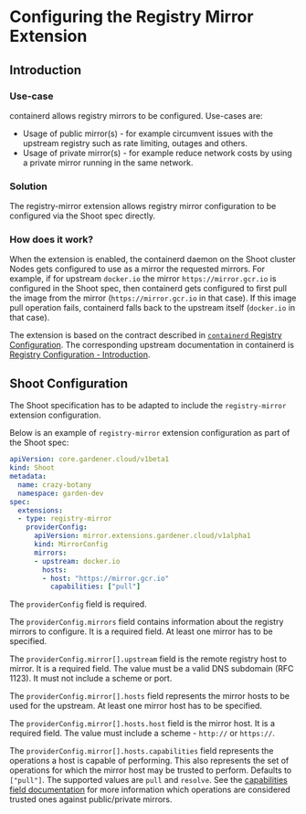 # Configuring the Registry Mirror Extension

## Introduction

### Use-case

containerd allows registry mirrors to be configured. Use-cases are:
- Usage of public mirror(s) - for example circumvent issues with the upstream registry such as rate limiting, outages and others.
- Usage of private mirror(s) - for example reduce network costs by using a private mirror running in the same network.

### Solution

The registry-mirror extension allows registry mirror configuration to be configured via the Shoot spec directly.

### How does it work?

When the extension is enabled, the containerd daemon on the Shoot cluster Nodes gets configured to use as a mirror the requested mirrors. For example, if for upstream `docker.io` the mirror `https://mirror.gcr.io` is configured in the Shoot spec, then containerd gets configured to first pull the image from the mirror (`https://mirror.gcr.io` in that case). If this image pull operation fails, containerd falls back to the upstream itself (`docker.io` in that case).

The extension is based on the contract described in [`containerd` Registry Configuration](https://github.com/gardener/gardener/blob/v1.87.0/docs/usage/containerd-registry-configuration.md). The corresponding upstream documentation in containerd is [Registry Configuration - Introduction](https://github.com/containerd/containerd/blob/v1.7.0/docs/hosts.md).

## Shoot Configuration

The Shoot specification has to be adapted to include the `registry-mirror` extension configuration.

Below is an example of `registry-mirror` extension configuration as part of the Shoot spec:

```yaml
apiVersion: core.gardener.cloud/v1beta1
kind: Shoot
metadata:
  name: crazy-botany
  namespace: garden-dev
spec:
  extensions:
  - type: registry-mirror
    providerConfig:
      apiVersion: mirror.extensions.gardener.cloud/v1alpha1
      kind: MirrorConfig
      mirrors:
      - upstream: docker.io
        hosts:
        - host: "https://mirror.gcr.io"
          capabilities: ["pull"]
```

The `providerConfig` field is required.

The `providerConfig.mirrors` field contains information about the registry mirrors to configure. It is a required field. At least one mirror has to be specified.

The `providerConfig.mirror[].upstream` field is the remote registry host to mirror. It is a required field.
The value must be a valid DNS subdomain (RFC 1123). It must not include a scheme or port.

The `providerConfig.mirror[].hosts` field represents the mirror hosts to be used for the upstream. At least one mirror host has to be specified.

The `providerConfig.mirror[].hosts.host` field is the mirror host. It is a required field.
The value must include a scheme - `http://` or `https://`.

The `providerConfig.mirror[].hosts.capabilities` field represents the operations a host is capable of performing. This also represents the set of operations for which the mirror host may be trusted to perform. Defaults to `["pull"]`. The supported values are `pull` and `resolve`.
See the [capabilities field documentation](https://github.com/containerd/containerd/blob/v1.7.0/docs/hosts.md#capabilities-field) for more information which operations are considered trusted ones against public/private mirrors.
